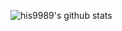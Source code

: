 ![his9989's github stats](https://github-readme-stats.vercel.app/api?username=his9989&show_icons=true)
